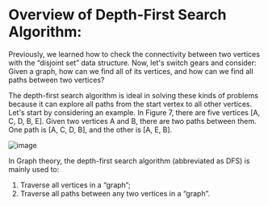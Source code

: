 # Overview of Depth-First Search Algorithm:

Previously, we learned how to check the connectivity between two vertices with the “disjoint set” data structure. Now, let's switch gears and consider: Given a graph, how can we find all of its vertices, and how can we find all paths between two vertices?

The depth-first search algorithm is ideal in solving these kinds of problems because it can explore all paths from the start vertex to all other vertices. Let's start by considering an example. In Figure 7, there are five vertices [A, C, D, B, E]. Given two vertices A and B, there are two paths between them. One path is [A, C, D, B], and the other is [A, E, B].

![image](https://user-images.githubusercontent.com/35987583/178164958-95397d66-6f72-473f-a7c7-a8c4ffcb4d87.png)


In Graph theory, the depth-first search algorithm (abbreviated as DFS) is mainly used to:

1. Traverse all vertices in a “graph”;
2. Traverse all paths between any two vertices in a “graph”.
